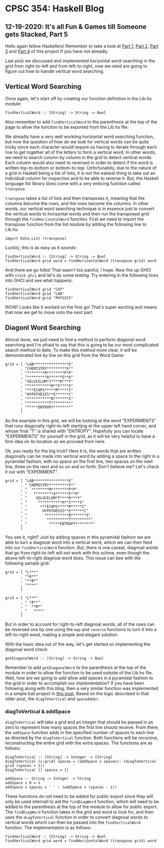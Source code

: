 # CPSC 354: Haskell Blog  

## 12-19-2020: It's all Fun & Games till Someone gets Stacked, Part 5

Hello again fellow Haskellers! Remember to take a look at <a href="https://github.com/GaryZ700/Haskell_Blog/blob/master/blog4.md">Part 1</a>, <a href="https://github.com/GaryZ700/Haskell_Blog/blob/master/blog5.md">Part 2</a>, <a href="https://github.com/GaryZ700/Haskell_Blog/blob/master/blog6.md">Part 3</a> and <a href="">Part 4</a> of this project if you have not alreadly. 

Last post we discussed and implemented horizontal word searching in the grid from right-to-left and from left-to-right, now we need are going to figure out how to handle vertical word searching. 

## Vertical Word Searching

Once again, let's start off by creating our function definition in the Lib.hs module: 
<pre><code>findVerticalWord :: [String] -> String -> Bool
</code></pre>
Also remember to add <code>findVerticalWord</code> to the parenthesis at the top of the page to allow the function to be exported from the Lib.hs file.

We alreadly have a very well workiing horizontal word searching function, but now the question of how do we look for vertical words can be quite tricky since each character would require us having to iterate through each row to get together all of the letters to form a vertical word. In other words, we need to search column by column in the grid to detect vertical words. Each column would also need to reversed in order to detect if the word is written top-to-bottom or bottom-to-top. Unfortunately, due to the nature of a grid in Haskell being a list of lists, it is not the easiest thing to take out an individual column for inspection and to be able to reverse it. But, the Haskell language list library does come with a very enticing function called <code>transpose</code>. 

<code>transpose</code> takes a list of lists and then transposes it, meaning that the columns become the rows, and the rows become the columns. In other words, our vertical word searching technique is in essence just to convert the vertical words to horizontal words and then run the transposed grid through the <code>findHorizontalWord</code> function. First we need to import the <colde>transpose</code> function from the list module by adding the following line to Lib.hs:
<pre><code>import Data.List (transpose)</code></pre>

Luckily, this is as easy as it sounds: 
<pre><code>findVerticalWord :: [String] -> String -> Bool
findVerticalWord grid word = findHorizontalWord (transpose grid) word
</code></pre>

And there we go folks! That wasn't too painful, I hope. Now fire up GHCI with <code>stack ghci</code> and let's do some testing. Try entering in the following lines into GHCI and see what happens: 
<pre><code>findVerticalWord grid "CAT"
findVerticalWord grid "LAB"
findVerticalWord grid "PHYSICS"
</code></pre>

WOW! Looks like it worked on the first go! That's super exciting and means that now we get to move onto the next part. 

## Diagonl Word Searching

Almost done, we just need to find a method to perform diagonal word searching and I'm afraid to say that this is going to be our most complicated search method to date. To make this method more clear, it will be demonstrated line by line on this grid from the Word Game: 
<pre><code>grid = [ "LAB****************E"
       , "CHEMISTRY*********X*"
       , "********M********P*P"
       , "*********A******E**H"
       , "SELUCELOM*T****R***Y"
       , "***********H**I****S"
       , "***ECAPS*****M*****I"
       , "HYPOTHESIS**E******C"
       , "***********N*******S"
       , "**********T*********"
       , "*****ENTROPY********"
       ]
</code></pre>
As the example in this grid, we will be looking at the word "EXPERIMENTS" that runs diagonally right-to-left startijng at the upper left hand corner, and whose final "T" is shared with "ENTROPY". Hopefully you can locate "EXPERIMENTS" for yourself in the grid, as it will be very helpful to have a firm idea on its location as we proceed from here. 

Ok, you ready for the big trick? Here it is, the words that are written diagonally can be made into vertical word by adding a space to the right in a pyramidal fashion, with no space on the first line, two spaces on the next line, three on the next and so on and so forth. Don't believe me? Let's check it out with "EXPERIMENT". 
<pre><code>grid = [ "LAB****************E"
       , " CHEMISTRY*********X*"
       , "  ********M********P*P"
       , "   *********A******E**H"
       , "    SELUCELOM*T****R***Y"
       , "     ***********H**I****S"
       , "      ***ECAPS*****M*****I"
       , "       HYPOTHESIS**E******C"
       , "        ***********N*******S"
       , "         **********T*********"
       , "          *****ENTROPY********"
       ]
</code></pre>
You see it, right? Just by adding spaces in this pyramidal fashion we are able to turn a diagnoal word into a vertical word, which we can then feed into our <code>findVerticalWord</code> function. But, there is one caveat, diagnoal words that go from right-to-left will not work with this schme, even though the above left-to-right diagnoal word does. This issue can bee with the following sample grid: 
<pre><code>grid = [ "L***"
       , "*A**"
       , "**B*"
       , "****"
       ]
</code></pre>
<pre><code>grid = [ "L***"
       , " *A**"
       , "  **B*"
       , "   ****"
       ]
</code></pre>
But in order to account for right-to-left diagnoal words, all of the rows can be reversed one by one using the <code>map</code> and <code>reverse</code> functions to turn it into a left-to-right word, making a simple and elegant solution.

With the basic idea out of the way, let's get started on implementing the diagonal word check: 
<pre><code>getDiagonalWord :: [String] -> String -> Bool
</code></pre>
Remember to add <code>getDiagonalWord</code> to the parenthesis at the top of the module in order to allow the function to be used outside of the Lib.hs file. 
Wait, how are we going to add allow add spaces in a pyramidal fashion to the grid in order to accomplish our implementation? If you have been following along with this blog, then a very similar function was implemented in a simple ball project in <a href="https://github.com/GaryZ700/Haskell_Blog/blob/master/blog3.md">this post</a>. Based on the logic described in that older post, the <code>diagToVertical</code> and <code>spaceAdder</code>.

### diagToVertical & addSpace
<code>diagToVertical</code> will take a grid and an integer that should be passed in as zero to represent how many spaces the first line should receive. From there, the <code>addSpace</code> function adds in the specified number of spaces to each line as directed by the <code>diagToVertical</code> function. Both functions will be recursive, reconstructing the entire grid with the extra spaces. The functions are as follows: 
<pre><code>diagToVertical :: [String] -> Integer -> [String]
diagToVertical (s:grid) spaces = (addSpace s spaces): (diagToVertical grid (spaces + 1))
diagToVertical [] spaces = []

addSpace :: String -> Integer -> String
addSpace s 0 = s
addSpace s spaces = ' ' : (addSpace s (spaces - 1))
</code></pre>
These functions do not need to be added for public export since they will only be used internall to aid the <code>findDiagWord</code> function, which will need to be added to the parenthesis at the top of the module to allow for public export. The <code>findDiagWord</code> function takes in the grid and word to look for, and then uses the <code>diagToVertical</code> function in order to convert diagnoal words to vertical words which can then be passed into the <code>findVerticalWord</code> function. The implementation is as follows: 
<pre><code>findVerticalWord :: [String] -> String -> Bool
findVerticalWord grid word = findHorizontalWord (transpose grid) word
</code></pre>
